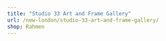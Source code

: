 ```yaml
---
title: "Studio 33 Art and Frame Gallery"
url: /new-london/studio-33-art-and-frame-gallery/
shop: Rahmen
---
```

